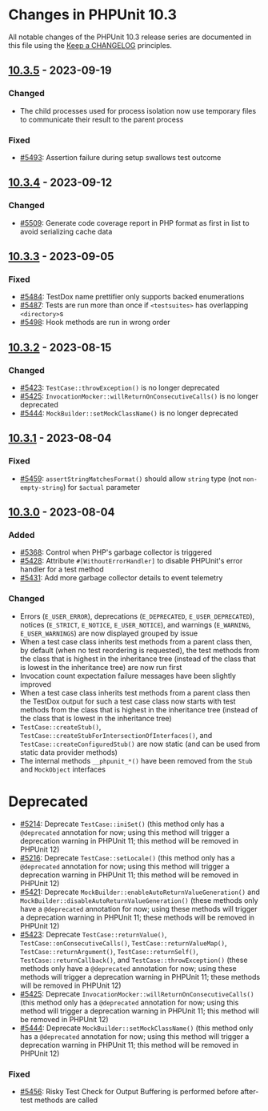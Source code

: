 # Changes in PHPUnit 10.3

All notable changes of the PHPUnit 10.3 release series are documented in this file using the [Keep a CHANGELOG](https://keepachangelog.com/) principles.

## [10.3.5] - 2023-09-19

### Changed

* The child processes used for process isolation now use temporary files to communicate their result to the parent process

### Fixed

* [#5493](https://github.com/sebastianbergmann/phpunit/issues/5493): Assertion failure during setup swallows test outcome

## [10.3.4] - 2023-09-12

### Changed

* [#5509](https://github.com/sebastianbergmann/phpunit/pull/5509): Generate code coverage report in PHP format as first in list to avoid serializing cache data

## [10.3.3] - 2023-09-05

### Fixed

* [#5484](https://github.com/sebastianbergmann/phpunit/issues/5484): TestDox name prettifier only supports backed enumerations
* [#5487](https://github.com/sebastianbergmann/phpunit/issues/5487): Tests are run more than once if `<testsuites>` has overlapping `<directory>`s
* [#5498](https://github.com/sebastianbergmann/phpunit/issues/5498): Hook methods are run in wrong order

## [10.3.2] - 2023-08-15

### Changed

* [#5423](https://github.com/sebastianbergmann/phpunit/issues/5423): `TestCase::throwException()` is no longer deprecated
* [#5425](https://github.com/sebastianbergmann/phpunit/issues/5425): `InvocationMocker::willReturnOnConsecutiveCalls()` is no longer deprecated
* [#5444](https://github.com/sebastianbergmann/phpunit/issues/5444): `MockBuilder::setMockClassName()` is no longer deprecated

## [10.3.1] - 2023-08-04

### Fixed

* [#5459](https://github.com/sebastianbergmann/phpunit/issues/5459): `assertStringMatchesFormat()` should allow `string` type (not `non-empty-string`) for `$actual` parameter

## [10.3.0] - 2023-08-04

### Added

* [#5368](https://github.com/sebastianbergmann/phpunit/pull/5368): Control when PHP's garbage collector is triggered
* [#5428](https://github.com/sebastianbergmann/phpunit/issues/5428): Attribute `#[WithoutErrorHandler]` to disable PHPUnit's error handler for a test method
* [#5431](https://github.com/sebastianbergmann/phpunit/pull/5431): Add more garbage collector details to event telemetry

### Changed

* Errors (`E_USER_ERROR`), deprecations (`E_DEPRECATED`, `E_USER_DEPRECATED`), notices (`E_STRICT`, `E_NOTICE`, `E_USER_NOTICE`), and warnings (`E_WARNING`, `E_USER_WARNINGS`) are now displayed grouped by issue
* When a test case class inherits test methods from a parent class then, by default (when no test reordering is requested), the test methods from the class that is highest in the inheritance tree (instead of the class that is lowest in the inheritance tree) are now run first
* Invocation count expectation failure messages have been slightly improved
* When a test case class inherits test methods from a parent class then the TestDox output for such a test case class now starts with test methods from the class that is highest in the inheritance tree (instead of the class that is lowest in the inheritance tree)
* `TestCase::createStub()`, `TestCase::createStubForIntersectionOfInterfaces()`, and `TestCase::createConfiguredStub()` are now static (and can be used from static data provider methods)
* The internal methods `__phpunit_*()` have been removed from the `Stub` and `MockObject` interfaces

# Deprecated

* [#5214](https://github.com/sebastianbergmann/phpunit/issues/5214): Deprecate `TestCase::iniSet()` (this method only has a `@deprecated` annotation for now; using this method will trigger a deprecation warning in PHPUnit 11; this method will be removed in PHPUnit 12)
* [#5216](https://github.com/sebastianbergmann/phpunit/issues/5216): Deprecate `TestCase::setLocale()` (this method only has a `@deprecated` annotation for now; using this method will trigger a deprecation warning in PHPUnit 11; this method will be removed in PHPUnit 12)
* [#5421](https://github.com/sebastianbergmann/phpunit/issues/5421): Deprecate `MockBuilder::enableAutoReturnValueGeneration()` and `MockBuilder::disableAutoReturnValueGeneration()` (these methods only have a `@deprecated` annotation for now; using these methods will trigger a deprecation warning in PHPUnit 11; these methods will be removed in PHPUnit 12)
* [#5423](https://github.com/sebastianbergmann/phpunit/issues/5423): Deprecate `TestCase::returnValue()`, `TestCase::onConsecutiveCalls()`, `TestCase::returnValueMap()`, `TestCase::returnArgument()`, `TestCase::returnSelf()`, `TestCase::returnCallback()`, and `TestCase::throwException()` (these methods only have a `@deprecated` annotation for now; using these methods will trigger a deprecation warning in PHPUnit 11; these methods will be removed in PHPUnit 12)
* [#5425](https://github.com/sebastianbergmann/phpunit/issues/5425): Deprecate `InvocationMocker::willReturnOnConsecutiveCalls()` (this method only has a `@deprecated` annotation for now; using this method will trigger a deprecation warning in PHPUnit 11; this method will be removed in PHPUnit 12)
* [#5444](https://github.com/sebastianbergmann/phpunit/issues/5444): Deprecate `MockBuilder::setMockClassName()` (this method only has a `@deprecated` annotation for now; using this method will trigger a deprecation warning in PHPUnit 11; this method will be removed in PHPUnit 12)

### Fixed

* [#5456](https://github.com/sebastianbergmann/phpunit/issues/5456): Risky Test Check for Output Buffering is performed before after-test methods are called

[10.3.5]: https://github.com/sebastianbergmann/phpunit/compare/10.3.4...10.3.5
[10.3.4]: https://github.com/sebastianbergmann/phpunit/compare/10.3.3...10.3.4
[10.3.3]: https://github.com/sebastianbergmann/phpunit/compare/10.3.2...10.3.3
[10.3.2]: https://github.com/sebastianbergmann/phpunit/compare/10.3.1...10.3.2
[10.3.1]: https://github.com/sebastianbergmann/phpunit/compare/10.3.0...10.3.1
[10.3.0]: https://github.com/sebastianbergmann/phpunit/compare/10.2.7...10.3.0

